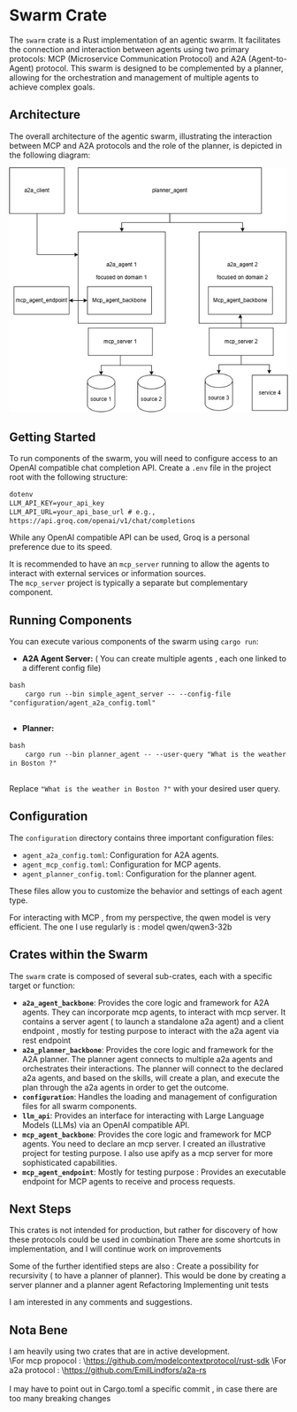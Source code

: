 # Swarm Crate

The `swarm` crate is a Rust implementation of an agentic swarm. It facilitates the connection and interaction between agents using two primary protocols: MCP (Microservice Communication Protocol) and A2A (Agent-to-Agent) protocol. This swarm is designed to be complemented by a planner, allowing for the orchestration and management of multiple agents to achieve complex goals.

## Architecture

The overall architecture of the agentic swarm, illustrating the interaction between MCP and A2A protocols and the role of the planner, is depicted in the following diagram:

![Swarm Architecture](documentation/a2a_mcp_architecture.drawio.png)

## Getting Started

To run components of the swarm, you will need to configure access to an OpenAI compatible chat completion API. Create a `.env` file in the project root with the following structure:
```
dotenv
LLM_API_KEY=your_api_key
LLM_API_URL=your_api_base_url # e.g., https://api.groq.com/openai/v1/chat/completions
```
While any OpenAI compatible API can be used, Groq is a personal preference due to its speed.

It is recommended to have an `mcp_server` running to allow the agents to interact with external services or information sources. \
The `mcp_server` project is typically a separate but complementary component.

## Running Components

You can execute various components of the swarm using `cargo run`:

*   **A2A Agent Server:** ( You can create multiple agents , each one linked to a different config file)
```
bash
    cargo run --bin simple_agent_server -- --config-file "configuration/agent_a2a_config.toml"
    
```
*   **Planner:**
```
bash
    cargo run --bin planner_agent -- --user-query "What is the weather in Boston ?"
    
```
Replace `"What is the weather in Boston ?"` with your desired user query.

## Configuration

The `configuration` directory contains three important configuration files:

*   `agent_a2a_config.toml`: Configuration for A2A agents.
*   `agent_mcp_config.toml`: Configuration for MCP agents.
*   `agent_planner_config.toml`: Configuration for the planner agent.

These files allow you to customize the behavior and settings of each agent type.

For interacting with MCP , from my perspective, the qwen model is very efficient. 
The one I use regularly is : model qwen/qwen3-32b

## Crates within the Swarm

The `swarm` crate is composed of several sub-crates, each with a specific target or function:

*   **`a2a_agent_backbone`**: Provides the core logic and framework for A2A agents. They can incorporate mcp agents, to interact with mcp server. It contains a server agent ( to launch a standalone a2a agent) and a client endpoint , mostly for testing purpose to interact with the a2a agent via rest endpoint
*   **`a2a_planner_backbone`**: Provides the core logic and framework for the A2A planner. The planner agent connects to multiple a2a agents and orchestrates their interactions. The planner will connect to the declared a2a agents, and based on the skills, will create a plan, and execute the plan through the a2a agents in order to get the outcome.
*   **`configuration`**: Handles the loading and management of configuration files for all swarm components.
*   **`llm_api`**: Provides an interface for interacting with Large Language Models (LLMs) via an OpenAI compatible API.
*   **`mcp_agent_backbone`**: Provides the core logic and framework for MCP agents. You need to declare an mcp server. I created an illustrative project for testing purpose. I also use apify as a mcp server for more sophisticated capabilities.
*   **`mcp_agent_endpoint`**: Mostly for testing purpose : Provides an executable endpoint for MCP agents to receive and process requests.

## Next Steps

This crates is not intended for production, but rather for discovery of how these protocols could be used in combination
There are some shortcuts in implementation, and I will continue work on improvements

Some of the further identified steps are also :
Create a possibility for recursivity ( to have a planner of planner). This would be done by creating a server planner and a planner agent
Refactoring
Implementing unit tests

I am interested in any comments and suggestions.


## Nota Bene

I am heavily using two crates that are in active development.\
\For mcp propocol :
\https://github.com/modelcontextprotocol/rust-sdk
\For a2a protocol :
\https://github.com/EmilLindfors/a2a-rs
\
\
I may have to point out in Cargo.toml a specific commit , in case there are too many breaking changes
